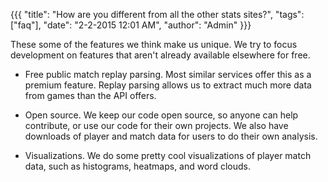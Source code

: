 {{{
  "title": "How are you different from all the other stats sites?",
  "tags": ["faq"],
  "date": "2-2-2015 12:01 AM",
  "author": "Admin"
}}}

These some of the features we think make us unique.  We try to focus development on features that aren't already available elsewhere for free.

* Free public match replay parsing.  Most similar services offer this as a premium feature.  Replay parsing allows us to extract much more data from games than the API offers.

* Open source.  We keep our code open source, so anyone can help contribute, or use our code for their own projects.  We also have downloads of player and match data for users to do their own analysis.

* Visualizations.  We do some pretty cool visualizations of player match data, such as histograms, heatmaps, and word clouds.
